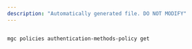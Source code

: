 ```yaml
---
description: "Automatically generated file. DO NOT MODIFY"
---
```


```bash

mgc policies authentication-methods-policy get

```
